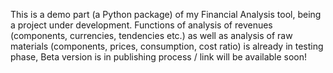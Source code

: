 This is a demo part (a Python package) of my Financial Analysis tool, being a project under development. Functions of analysis of revenues (components, currencies, tendencies etc.) as well as analysis of raw materials (components, prices, consumption, cost ratio) is already in testing phase, Beta version is in publishing process / link will be available soon!